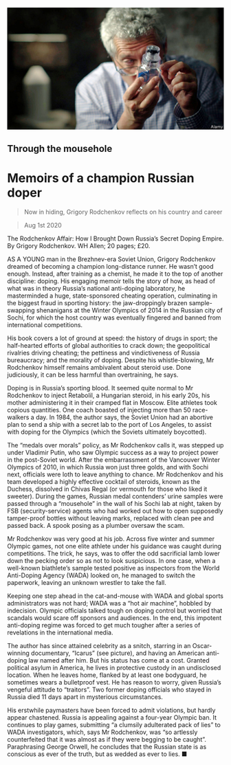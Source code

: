 ![](./images/20200801_BKP007_0.jpg)

## Through the mousehole

# Memoirs of a champion Russian doper

> Now in hiding, Grigory Rodchenkov reflects on his country and career

> Aug 1st 2020

The Rodchenkov Affair: How I Brought Down Russia’s Secret Doping Empire. By Grigory Rodchenkov. WH Allen; 20 pages; £20.

AS A YOUNG man in the Brezhnev-era Soviet Union, Grigory Rodchenkov dreamed of becoming a champion long-distance runner. He wasn’t good enough. Instead, after training as a chemist, he made it to the top of another discipline: doping. His engaging memoir tells the story of how, as head of what was in theory Russia’s national anti-doping laboratory, he masterminded a huge, state-sponsored cheating operation, culminating in the biggest fraud in sporting history: the jaw-droppingly brazen sample-swapping shenanigans at the Winter Olympics of 2014 in the Russian city of Sochi, for which the host country was eventually fingered and banned from international competitions.

His book covers a lot of ground at speed: the history of drugs in sport; the half-hearted efforts of global authorities to crack down; the geopolitical rivalries driving cheating; the pettiness and vindictiveness of Russia bureaucracy; and the morality of doping. Despite his whistle-blowing, Mr Rodchenkov himself remains ambivalent about steroid use. Done judiciously, it can be less harmful than overtraining, he says.

Doping is in Russia’s sporting blood. It seemed quite normal to Mr Rodchenkov to inject Retabolil, a Hungarian steroid, in his early 20s, his mother administering it in their cramped flat in Moscow. Elite athletes took copious quantities. One coach boasted of injecting more than 50 race-walkers a day. In 1984, the author says, the Soviet Union had an abortive plan to send a ship with a secret lab to the port of Los Angeles, to assist with doping for the Olympics (which the Soviets ultimately boycotted).

The “medals over morals” policy, as Mr Rodchenkov calls it, was stepped up under Vladimir Putin, who saw Olympic success as a way to project power in the post-Soviet world. After the embarrassment of the Vancouver Winter Olympics of 2010, in which Russia won just three golds, and with Sochi next, officials were loth to leave anything to chance. Mr Rodchenkov and his team developed a highly effective cocktail of steroids, known as the Duchess, dissolved in Chivas Regal (or vermouth for those who liked it sweeter). During the games, Russian medal contenders’ urine samples were passed through a “mousehole” in the wall of his Sochi lab at night, taken by FSB (security-service) agents who had worked out how to open supposedly tamper-proof bottles without leaving marks, replaced with clean pee and passed back. A spook posing as a plumber oversaw the scam.

Mr Rodchenkov was very good at his job. Across five winter and summer Olympic games, not one elite athlete under his guidance was caught during competitions. The trick, he says, was to offer the odd sacrificial lamb lower down the pecking order so as not to look suspicious. In one case, when a well-known biathlete’s sample tested positive as inspectors from the World Anti-Doping Agency (WADA) looked on, he managed to switch the paperwork, leaving an unknown wrestler to take the fall.

Keeping one step ahead in the cat-and-mouse with WADA and global sports administrators was not hard; WADA was a “hot air machine”, hobbled by indecision. Olympic officials talked tough on doping control but worried that scandals would scare off sponsors and audiences. In the end, this impotent anti-doping regime was forced to get much tougher after a series of revelations in the international media.

The author has since attained celebrity as a snitch, starring in an Oscar-winning documentary, “Icarus” (see picture), and having an American anti-doping law named after him. But his status has come at a cost. Granted political asylum in America, he lives in protective custody in an undisclosed location. When he leaves home, flanked by at least one bodyguard, he sometimes wears a bulletproof vest. He has reason to worry, given Russia’s vengeful attitude to “traitors”. Two former doping officials who stayed in Russia died 11 days apart in mysterious circumstances.

His erstwhile paymasters have been forced to admit violations, but hardly appear chastened. Russia is appealing against a four-year Olympic ban. It continues to play games, submitting “a clumsily adulterated pack of lies” to WADA investigators, which, says Mr Rodchenkov, was “so artlessly counterfeited that it was almost as if they were begging to be caught”. Paraphrasing George Orwell, he concludes that the Russian state is as conscious as ever of the truth, but as wedded as ever to lies. ■